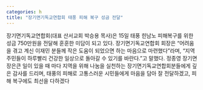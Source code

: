 ```yaml
---
categories: h
title: "장기면기독교연합회 태풍 피해 복구 성금 전달"
---
```

장기면기독교연합회(대표 산서교회 박승용 목사)은 15일 태풍 힌남노 피해복구를 위한 성금 750만원을 전달해 훈훈한 미담이 되고 있다. 장기면기독교연합회 회장은 “어려움을 겪고 계신 이재민 분들께 작은 도움이 되었으면 하는 마음으로 마련했다”라며, “지역 주민들이 하루빨리 건강한 일상으로 돌아갈 수 있기를 바란다.”고 말했다. 정종영 장기면장은큰 일이 있을 때 마다 지역을 위해 나눔을 실천하는 장기면기독교연합회분들에게 깊은 감사를 드리며, 태풍의 피해로 고통스러운 시민들에게 마음을 담아 잘 전달하겠고, 피해 복구에도 최선을 다하겠다